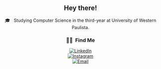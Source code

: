 <h2 align="center"> Hey there!</h2>




<p align="center"> 🎓 &nbsp; Studying Computer Science in the third-year at University of Western Paulista. </p>
<!---
💻 &nbsp;
  ![Python](https://img.shields.io/badge/-Python-333333?style=flat&logo=python&logoColor=yellow)
  ![Java](https://img.shields.io/badge/-Java-333333?style=flat&logo=Java&logoColor=red)
  ![C](https://img.shields.io/badge/-C-333333?style=flat&logo=C&logoColor=00599C)
<br>
🌐 &nbsp;
  ![HTML5](https://img.shields.io/badge/-HTML5-333333?style=flat&logo=HTML5)
  ![CSS](https://img.shields.io/badge/-CSS-333333?style=flat&logo=CSS3&logoColor=1572B6)
  ![JavaScript](https://img.shields.io/badge/-JavaScript-333333?style=flat&logo=javascript)
  ![Node.js](https://img.shields.io/badge/-Node.js-333333?style=flat&logo=node.js)
  ![React](https://img.shields.io/badge/-React-333333?style=flat&logo=react)
<br>
🛢 &nbsp;
  ![SQLServer](https://img.shields.io/badge/-SQLServer-333333?style=flat&logo=microsoft-sql-server)
  ![MongoDB](https://img.shields.io/badge/-MongoDB-333333?style=flat&logo=mongodb)
<br>
🖥 &nbsp;
  ![Photoshop](https://img.shields.io/badge/-Photoshop-333333?style=flat&logo=adobe-photoshop)
  ![Premiere](https://img.shields.io/badge/-Premiere-333333?style=flat&logo=adobe-premiere-pro)
--->

<h3 align="center"> 🤝🏻 &nbsp;Find Me </h3>
<p align="center">
<!--<a href="#"><img alt="Website" src="https://img.shields.io/badge/Website-#-blue?style=flat-square&logo=google-chrome"></a>-->
<a href="https://www.linkedin.com/in/jp-saturnino/"><img alt="LinkedIn" src="https://img.shields.io/badge/LinkedIn-Jose%20Paulo-blue?style=social&logo=linkedin"></a><br>
<a href="https://www.instagram.com/jp_saturnino/"><img alt="Instagram" src="https://img.shields.io/badge/Instagram-jp__saturnino-blue?style=social&logo=instagram"></a><br>
<a href="mailto:jp_saturnino@hotmail.com"><img alt="Email" src="https://img.shields.io/badge/Email-jp__saturnino@hotmail.com-blue?style=social&logo=gmail"></a>
</p>
